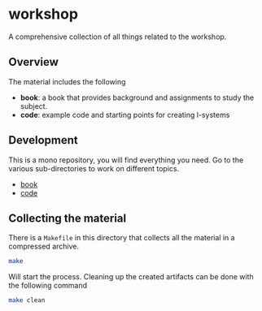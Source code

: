 # workshop
A comprehensive collection of all things related to the workshop.

## Overview
The material includes the following

* **book**: a book that provides background and assignments to study the subject.
* **code**: example code and starting points for creating l-systems

## Development
This is a mono repository, you will find everything you need. Go to the
various sub-directories to work on different topics.

* [book][]
* [code][]

## Collecting the material
There is a `Makefile` in this directory that collects all the material in a
compressed archive.

```sh
make
```

Will start the process. Cleaning up the created artifacts can be done with the
following command

```sh
make clean
```

[book]: https://github.com/columbus-elst-connection/workshop/tree/master/book
[code]: https://github.com/columbus-elst-connection/workshop/tree/master/code